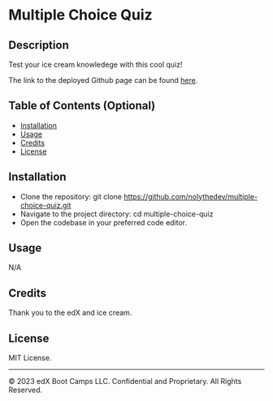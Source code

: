 # Multiple Choice Quiz

## Description 

Test your ice cream knowledege with this cool quiz!

The link to the deployed Github page can be found [here](https://nolythedev.github.io/multiple-choice-quiz/).

## Table of Contents (Optional)

* [Installation](#installation)
* [Usage](#usage)
* [Credits](#credits)
* [License](#license)

## Installation

* Clone the repository: git clone https://github.com/nolythedev/multiple-choice-quiz.git
* Navigate to the project directory: cd multiple-choice-quiz
* Open the codebase in your preferred code editor.

## Usage 

N/A

## Credits

Thank you to the edX and ice cream.

## License

MIT License. 

---

© 2023 edX Boot Camps LLC. Confidential and Proprietary. All Rights Reserved.
